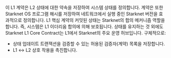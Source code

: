 이 L1 계약은 L2 상태에 대한 약속을 저장하여 시스템 상태를 정의합니다. 계약은 또한 Starknet OS 프로그램 해시를 저장하여 네트워크에서 실행 중인 Starknet 버전을 효과적으로 정의합니다. L1 핵심 계약의 커밋된 상태는 Starknet의 합의 메커니즘 역할을 합니다. 즉, 시스템은 L1 이더리움 합의에 의해 보호됩니다. 상태를 유지하는 것 외에도 Starknet L1 Core Contract는 L1에서 Starknet의 주요 운영 허브입니다. 구체적으로:

* 상태 업데이트 트랜잭션을 검증할 수 있는 허용된 검증자(계약) 목록을 저장합니다.
* L1 ↔ L2 상호 작용을 촉진합니다.